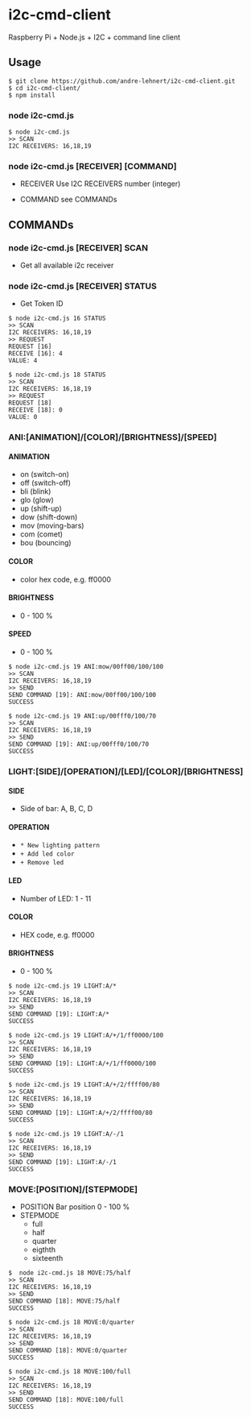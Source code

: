 # i2c-cmd-client
Raspberry Pi + Node.js + I2C + command line client

## Usage

```
$ git clone https://github.com/andre-lehnert/i2c-cmd-client.git
$ cd i2c-cmd-client/
$ npm install
```

### node i2c-cmd.js

```
$ node i2c-cmd.js
>> SCAN
I2C RECEIVERS: 16,18,19
```

### node i2c-cmd.js [RECEIVER] [COMMAND]

- RECEIVER
  Use I2C RECEIVERS number (integer)

- COMMAND
  see COMMANDs

## COMMANDs

### node i2c-cmd.js [RECEIVER] SCAN
- Get all available i2c receiver

### node i2c-cmd.js [RECEIVER] STATUS
- Get Token ID

```
$ node i2c-cmd.js 16 STATUS
>> SCAN
I2C RECEIVERS: 16,18,19
>> REQUEST
REQUEST [16]
RECEIVE [16]: 4
VALUE: 4

$ node i2c-cmd.js 18 STATUS
>> SCAN
I2C RECEIVERS: 16,18,19
>> REQUEST
REQUEST [18]
RECEIVE [18]: 0
VALUE: 0
```

### ANI:[ANIMATION]/[COLOR]/[BRIGHTNESS]/[SPEED]

#### ANIMATION
- on (switch-on)
- off (switch-off)
- bli (blink)
- glo (glow)
- up (shift-up)
- dow (shift-down)
- mov (moving-bars)
- com (comet)
- bou (bouncing)

#### COLOR
- color hex code, e.g. ff0000

#### BRIGHTNESS
- 0 - 100 %
  
#### SPEED
- 0 - 100 %

```
$ node i2c-cmd.js 19 ANI:mow/00ff00/100/100
>> SCAN
I2C RECEIVERS: 16,18,19
>> SEND
SEND COMMAND [19]: ANI:mow/00ff00/100/100
SUCCESS

$ node i2c-cmd.js 19 ANI:up/00fff0/100/70
>> SCAN
I2C RECEIVERS: 16,18,19
>> SEND
SEND COMMAND [19]: ANI:up/00fff0/100/70
SUCCESS
```

### LIGHT:[SIDE]/[OPERATION]/[LED]/[COLOR]/[BRIGHTNESS]
#### SIDE
- Side of bar: A, B, C, D
#### OPERATION
- `* New lighting pattern`
- `+ Add led color`
- `+ Remove led`
#### LED
- Number of LED: 1 - 11
#### COLOR
- HEX code, e.g. ff0000
#### BRIGHTNESS
- 0 - 100 %

```
$ node i2c-cmd.js 19 LIGHT:A/*
>> SCAN
I2C RECEIVERS: 16,18,19
>> SEND
SEND COMMAND [19]: LIGHT:A/*
SUCCESS

$ node i2c-cmd.js 19 LIGHT:A/+/1/ff0000/100
>> SCAN
I2C RECEIVERS: 16,18,19
>> SEND
SEND COMMAND [19]: LIGHT:A/+/1/ff0000/100
SUCCESS

$ node i2c-cmd.js 19 LIGHT:A/+/2/ffff00/80
>> SCAN
I2C RECEIVERS: 16,18,19
>> SEND
SEND COMMAND [19]: LIGHT:A/+/2/ffff00/80
SUCCESS

$ node i2c-cmd.js 19 LIGHT:A/-/1
>> SCAN
I2C RECEIVERS: 16,18,19
>> SEND
SEND COMMAND [19]: LIGHT:A/-/1
SUCCESS
```

### MOVE:[POSITION]/[STEPMODE]
- POSITION
  Bar position 0 - 100 %
- STEPMODE
  - full
  - half
  - quarter
  - eigthth
  - sixteenth

```
$  node i2c-cmd.js 18 MOVE:75/half
>> SCAN
I2C RECEIVERS: 16,18,19
>> SEND
SEND COMMAND [18]: MOVE:75/half
SUCCESS

$ node i2c-cmd.js 18 MOVE:0/quarter
>> SCAN
I2C RECEIVERS: 16,18,19
>> SEND
SEND COMMAND [18]: MOVE:0/quarter
SUCCESS

$ node i2c-cmd.js 18 MOVE:100/full
>> SCAN
I2C RECEIVERS: 16,18,19
>> SEND
SEND COMMAND [18]: MOVE:100/full
SUCCESS
```
